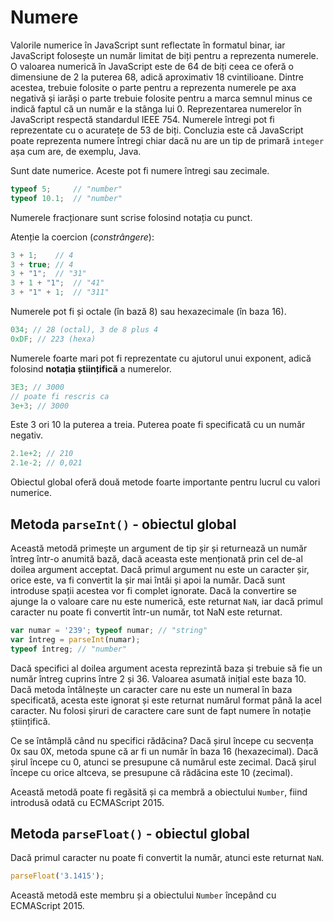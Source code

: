 # Numere

Valorile numerice în JavaScript sunt reflectate în formatul binar, iar JavaScript folosește un număr limitat de biți pentru a reprezenta numerele. O valoarea numerică în JavaScript este de 64 de biți ceea ce oferă o dimensiune de 2 la puterea 68, adică aproximativ 18 cvintilioane. Dintre acestea, trebuie folosite o parte pentru a reprezenta numerele pe axa negativă și iarăși o parte trebuie folosite pentru a marca semnul minus ce indică faptul că un număr e la stânga lui 0.
Reprezentarea numerelor în JavaScript respectă standardul IEEE 754.
Numerele întregi pot fi reprezentate cu o acuratețe de 53 de biți. Concluzia este că JavaScript poate reprezenta numere întregi chiar dacă nu are un tip de primară `integer` așa cum are, de exemplu, Java.

Sunt date numerice. Aceste pot fi numere întregi sau zecimale.

```javascript
typeof 5;     // "number"
typeof 10.1;  // "number"
```

Numerele fracționare sunt scrise folosind notația cu punct.


Atenție la coercion (*constrângere*):

```javascript
3 + 1;    // 4
3 + true; // 4
3 + "1";  // "31"
3 + 1 + "1";  // "41"
3 + "1" + 1;  // "311"
```

Numerele pot fi și octale (în bază 8) sau hexazecimale (în baza 16).

```javascript
034; // 28 (octal), 3 de 8 plus 4
0xDF; // 223 (hexa)
```

Numerele foarte mari pot fi reprezentate cu ajutorul unui exponent, adică folosind  **notația științifică** a numerelor.

```javascript
3E3; // 3000
// poate fi rescris ca
3e+3; // 3000
```

Este 3 ori 10 la puterea a treia. Puterea poate fi specificată cu un număr negativ.

```javascript
2.1e+2; // 210
2.1e-2; // 0,021
```

Obiectul global oferă două metode foarte importante pentru lucrul cu valori numerice.

## Metoda `parseInt()` - obiectul global

Această metodă primește un argument de tip șir și returnează un număr întreg într-o anumită bază, dacă aceasta este menționată prin cel de-al doilea argument acceptat.
Dacă primul argument nu este un caracter șir, orice este, va fi convertit la șir mai întâi și apoi la număr. Dacă sunt introduse spații acestea vor fi complet ignorate. Dacă la convertire se ajunge la o valoare care nu este numerică, este returnat `NaN`, iar dacă primul caracter nu poate fi convertit într-un număr, tot NaN este returnat.

```javascript
var numar = '239'; typeof numar; // "string"
var întreg = parseInt(numar);
typeof întreg; // "number"
```

Dacă specifici al doilea argument acesta reprezintă baza și trebuie să fie un număr întreg cuprins între 2 și 36. Valoarea asumată inițial este baza 10.
Dacă metoda întâlnește un caracter care nu este un numeral în baza specificată, acesta este ignorat și este returnat numărul format până la acel caracter. Nu folosi șiruri de caractere care sunt de fapt numere în notație științifică.

Ce se întâmplă când nu specifici rădăcina?
Dacă șirul începe cu secvența 0x sau 0X, metoda spune că ar fi un număr în baza 16 (hexazecimal).
Dacă șirul începe cu 0, atunci se presupune că numărul este zecimal.
Dacă șirul începe cu orice altceva, se presupune că rădăcina este 10 (zecimal).

Această metodă poate fi regăsită și ca membră a obiectului `Number`, fiind introdusă odată cu ECMAScript 2015.

## Metoda `parseFloat()` - obiectul global

Dacă primul caracter nu poate fi convertit la număr, atunci este returnat `NaN`.

```javascript
parseFloat('3.1415');
```

Această metodă este membru și a obiectului `Number` începând cu ECMAScript 2015.
